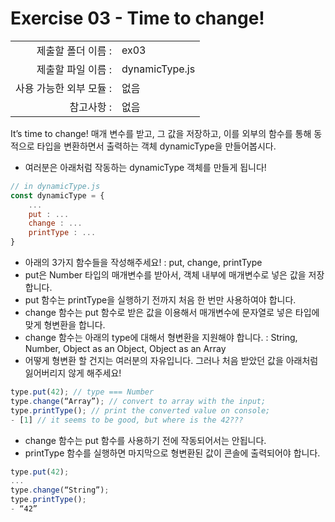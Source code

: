# Exercise 03 - Time to change!
|                      |                    |
| --------------------:| ------------------ |
|   제출할 폴더 이름 :     |  ex03              |
|   제출할 파일 이름 :     |  dynamicType.js    |
|   사용 가능한 외부 모듈 : |  없음               |
|   참고사항 :           |  없음                |


It’s time to change!
매개 변수를 받고, 그 값을 저장하고, 이를 외부의 함수를 통해 동적으로 타입을 변환하면서 출력하는 객체 dynamicType을 만들어봅시다.


- 여러분은 아래처럼 작동하는 dynamicType 객체를 만들게 됩니다!
```javascript
// in dynamicType.js
const dynamicType = {
    ...
    put : ...
    change : ...
    printType : ...
}
```
- 아래의 3가지 함수들을 작성해주세요!
    : put, change, printType
- put은 Number 타입의 매개변수를 받아서, 객체 내부에 매개변수로 넣은 값을 저장합니다.
- put 함수는 printType을 실행하기 전까지 처음 한 번만 사용하여야 합니다.
- change 함수는 put 함수로 받은 값을 이용해서 매개변수에 문자열로 넣은 타입에 맞게 형변환을 합니다.
- change 함수는 아래의 type에 대해서 형변환을 지원해야 합니다.
    : String, Number, Object as an Object, Object as an Array
- 어떻게 형변환 할 건지는 여러분의 자유입니다. 그러나 처음 받았던 값을 아래처럼 잃어버리지 않게 해주세요!
```javascript
type.put(42); // type === Number
type.change(“Array”); // convert to array with the input;
type.printType(); // print the converted value on console;
- [1] // it seems to be good, but where is the 42???
```
- change 함수는 put 함수를 사용하기 전에 작동되어서는 안됩니다.
- printType 함수를 실행하면 마지막으로 형변환된 값이 콘솔에 출력되어야 합니다.
```javascript
type.put(42);
...
type.change(“String”);
type.printType();
- “42”
```
